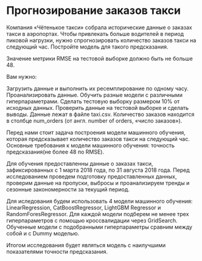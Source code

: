 # Прогнозирование заказов такси
Компания «Чётенькое такси» собрала исторические данные о заказах такси в аэропортах. Чтобы привлекать больше водителей в период пиковой нагрузки, нужно спрогнозировать количество заказов такси на следующий час. Постройте модель для такого предсказания.

Значение метрики RMSE на тестовой выборке должно быть не больше 48.

Вам нужно:

Загрузить данные и выполнить их ресемплирование по одному часу.
Проанализировать данные.
Обучить разные модели с различными гиперпараметрами. Сделать тестовую выборку размером 10% от исходных данных.
Проверить данные на тестовой выборке и сделать выводы.
Данные лежат в файле taxi.csv. Количество заказов находится в столбце num_orders (от англ. number of orders, «число заказов»).

Перед нами стоит задача построения модели машинного обучения, которая предсказывает количество заказов такси на следующий час. Основные требования к модели машинного обучения: точность предсказания(не более 48 по RMSE).

Для обучения предоставленны данные о заказах такси, зафиксированных с 1 марта 2018 года, по 31 августа 2018 года. Перед исследованием проведем подготовку предоставленных данных, проверим данные на пропуски, выбросы и проанализируем тренды и сезонные закономерности за текущий период.

Для иследования будем использовать 4 модели машинного обучения: LinearRegression, CatBoostRegressor, LightGBM Regressor и RandomForesRegressor. Для каждой модели подберем не менее трех гиперпараметров с помощью кроссвалидации через GridSearch. Обученные модели с подобранными гиперпараметры сравним между собой и с Dummy моделью.

Итогом исследования будет являться модель с наилучшими показателями точности предсказания.
